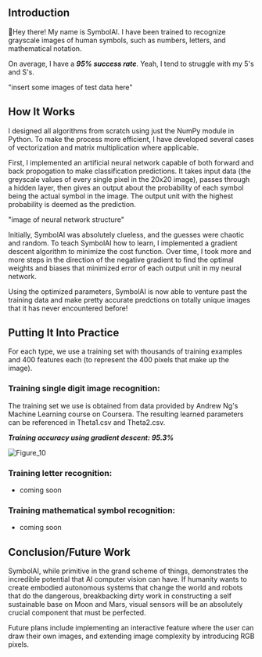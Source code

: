 ## Introduction

:wave:Hey there! My name is SymbolAI. I have been trained to recognize grayscale images of human symbols, such as numbers, letters, and mathematical notation.

On average, I have a ***95% success rate***. Yeah, I tend to struggle with my 5's and S's.

"insert some images of test data here"

## How It Works

I designed all algorithms from scratch using just the NumPy module in Python. To make the process more efficient, I have developed several cases of vectorization and matrix multiplication where applicable.

First, I implemented an artificial neural network capable of both forward and back propogation to make classification predictions. It takes input data (the greyscale values of every single pixel in the 20x20 image), passes through a hidden layer, then gives an output about the probability of each symbol being the actual symbol in the image. The output unit with the highest probability is deemed as the prediction.

"image of neural network structure"

Initially, SymbolAI was absolutely clueless, and the guesses were chaotic and random. To teach SymbolAI how to learn, I implemented a gradient descent algorithm to minimize the cost function. Over time, I took more and more steps in the direction of the negative gradient to find the optimal weights and biases that minimized error of each output unit in my neural network.

Using the optimized parameters, SymbolAI is now able to venture past the training data and make pretty accurate predctions on totally unique images that it has never encountered before!

## Putting It Into Practice

For each type, we use a training set with thousands of training examples and 400 features each (to represent the 400 pixels that make up the image).

### Training single digit image recognition:

The training set we use is obtained from data provided by Andrew Ng's Machine Learning course on Coursera. The resulting learned parameters can be referenced in Theta1.csv and Theta2.csv.

***Training accuracy using gradient descent: 95.3%***

![Figure_10](https://user-images.githubusercontent.com/106856325/172764862-041f9e4f-55d0-497e-90b5-0dbaf7dac64e.png)


### Training letter recognition:

- coming soon

### Training mathematical symbol recognition:

- coming soon

## Conclusion/Future Work

SymbolAI, while primitive in the grand scheme of things, demonstrates the incredible potential that AI computer vision can have. If humanity wants to create embodied autonomous systems that change the world and robots that do the dangerous, breakbacking dirty work in constructing a self sustainable base on Moon and Mars, visual sensors will be an absolutely crucial component that must be perfected.

Future plans include implementing an interactive feature where the user can draw their own images, and extending image complexity by introducing RGB pixels.
